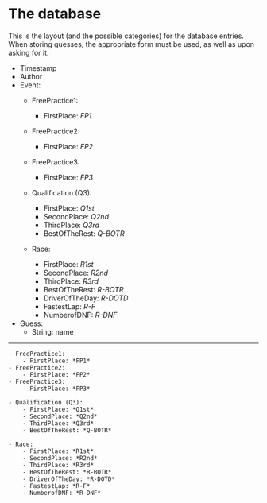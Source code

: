 # The database

This is the layout (and the possible categories) for the database entries. When storing guesses, the appropriate form must be used, as well as upon asking for it.


- Timestamp
- Author
- Event:
    - FreePractice1:
        - FirstPlace: *FP1*
    - FreePractice2:
        - FirstPlace: *FP2*
    - FreePractice3: 
        - FirstPlace: *FP3*

    - Qualification (Q3):
        - FirstPlace: *Q1st*
        - SecondPlace: *Q2nd*
        - ThirdPlace: *Q3rd*
        - BestOfTheRest: *Q-BOTR*

    - Race:
        - FirstPlace: *R1st*
        - SecondPlace: *R2nd*
        - ThirdPlace: *R3rd*
        - BestOfTheRest: *R-BOTR*
        - DriverOfTheDay: *R-DOTD*
        - FastestLap: *R-F*
        - NumberofDNF: *R-DNF*
- Guess:
  - String: name



---

    - FreePractice1:
        - FirstPlace: *FP1*
    - FreePractice2:
        - FirstPlace: *FP2*
    - FreePractice3: 
        - FirstPlace: *FP3*

    - Qualification (Q3):
        - FirstPlace: *Q1st*
        - SecondPlace: *Q2nd*
        - ThirdPlace: *Q3rd*
        - BestOfTheRest: *Q-BOTR*

    - Race:
        - FirstPlace: *R1st*
        - SecondPlace: *R2nd*
        - ThirdPlace: *R3rd*
        - BestOfTheRest: *R-BOTR*
        - DriverOfTheDay: *R-DOTD*
        - FastestLap: *R-F*
        - NumberofDNF: *R-DNF*